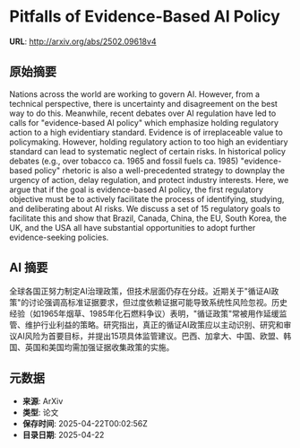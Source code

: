 # Pitfalls of Evidence-Based AI Policy

**URL**: http://arxiv.org/abs/2502.09618v4

## 原始摘要

Nations across the world are working to govern AI. However, from a technical
perspective, there is uncertainty and disagreement on the best way to do this.
Meanwhile, recent debates over AI regulation have led to calls for
"evidence-based AI policy" which emphasize holding regulatory action to a high
evidentiary standard. Evidence is of irreplaceable value to policymaking.
However, holding regulatory action to too high an evidentiary standard can lead
to systematic neglect of certain risks. In historical policy debates (e.g.,
over tobacco ca. 1965 and fossil fuels ca. 1985) "evidence-based policy"
rhetoric is also a well-precedented strategy to downplay the urgency of action,
delay regulation, and protect industry interests. Here, we argue that if the
goal is evidence-based AI policy, the first regulatory objective must be to
actively facilitate the process of identifying, studying, and deliberating
about AI risks. We discuss a set of 15 regulatory goals to facilitate this and
show that Brazil, Canada, China, the EU, South Korea, the UK, and the USA all
have substantial opportunities to adopt further evidence-seeking policies.


## AI 摘要

全球各国正努力制定AI治理政策，但技术层面仍存在分歧。近期关于"循证AI政策"的讨论强调高标准证据要求，但过度依赖证据可能导致系统性风险忽视。历史经验（如1965年烟草、1985年化石燃料争议）表明，"循证政策"常被用作延缓监管、维护行业利益的策略。研究指出，真正的循证AI政策应以主动识别、研究和审议AI风险为首要目标，并提出15项具体监管建议。巴西、加拿大、中国、欧盟、韩国、英国和美国均需加强证据收集政策的实施。

## 元数据

- **来源**: ArXiv
- **类型**: 论文
- **保存时间**: 2025-04-22T00:02:56Z
- **目录日期**: 2025-04-22
